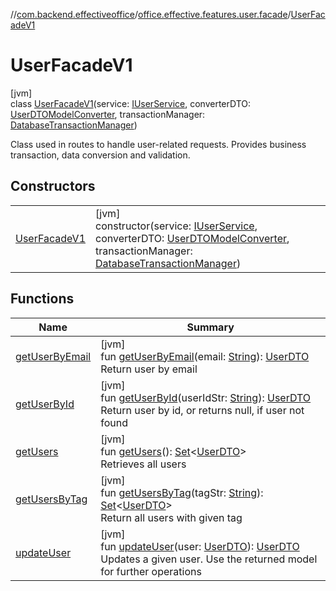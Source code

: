 //[com.backend.effectiveoffice](../../../index.md)/[office.effective.features.user.facade](../index.md)/[UserFacadeV1](index.md)

# UserFacadeV1

[jvm]\
class [UserFacadeV1](index.md)(service: [IUserService](../../office.effective.serviceapi/-i-user-service/index.md), converterDTO: [UserDTOModelConverter](../../office.effective.features.user.converters/-user-d-t-o-model-converter/index.md), transactionManager: [DatabaseTransactionManager](../../office.effective.common.utils/-database-transaction-manager/index.md))

Class used in routes to handle user-related requests. Provides business transaction, data conversion and validation.

## Constructors

| | |
|---|---|
| [UserFacadeV1](-user-facade-v1.md) | [jvm]<br>constructor(service: [IUserService](../../office.effective.serviceapi/-i-user-service/index.md), converterDTO: [UserDTOModelConverter](../../office.effective.features.user.converters/-user-d-t-o-model-converter/index.md), transactionManager: [DatabaseTransactionManager](../../office.effective.common.utils/-database-transaction-manager/index.md)) |

## Functions

| Name | Summary |
|---|---|
| [getUserByEmail](get-user-by-email.md) | [jvm]<br>fun [getUserByEmail](get-user-by-email.md)(email: [String](https://kotlinlang.org/api/latest/jvm/stdlib/kotlin/-string/index.html)): [UserDTO](../../office.effective.dto/-user-d-t-o/index.md)<br>Return user by email |
| [getUserById](get-user-by-id.md) | [jvm]<br>fun [getUserById](get-user-by-id.md)(userIdStr: [String](https://kotlinlang.org/api/latest/jvm/stdlib/kotlin/-string/index.html)): [UserDTO](../../office.effective.dto/-user-d-t-o/index.md)<br>Return user by id, or returns null, if user not found |
| [getUsers](get-users.md) | [jvm]<br>fun [getUsers](get-users.md)(): [Set](https://kotlinlang.org/api/latest/jvm/stdlib/kotlin.collections/-set/index.html)&lt;[UserDTO](../../office.effective.dto/-user-d-t-o/index.md)&gt;<br>Retrieves all users |
| [getUsersByTag](get-users-by-tag.md) | [jvm]<br>fun [getUsersByTag](get-users-by-tag.md)(tagStr: [String](https://kotlinlang.org/api/latest/jvm/stdlib/kotlin/-string/index.html)): [Set](https://kotlinlang.org/api/latest/jvm/stdlib/kotlin.collections/-set/index.html)&lt;[UserDTO](../../office.effective.dto/-user-d-t-o/index.md)&gt;<br>Return all users with given tag |
| [updateUser](update-user.md) | [jvm]<br>fun [updateUser](update-user.md)(user: [UserDTO](../../office.effective.dto/-user-d-t-o/index.md)): [UserDTO](../../office.effective.dto/-user-d-t-o/index.md)<br>Updates a given user. Use the returned model for further operations |
